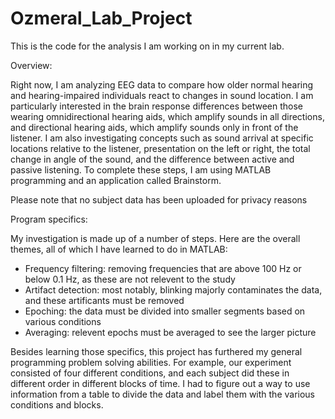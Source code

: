 # Ozmeral_Lab_Project

This is the code for the analysis I am working on in my current lab.

Overview:

Right now, I am analyzing EEG data to compare how older normal hearing and hearing-impaired individuals react to changes in sound location. I am particularly interested in the brain response differences between those wearing omnidirectional hearing aids, which amplify sounds in all directions, and directional hearing aids, which amplify sounds only in front of the listener. I am also investigating concepts such as sound arrival at specific locations relative to the listener, presentation on the left or right, the total change in angle of the sound, and the difference between active and passive listening. To complete these steps, I am using MATLAB programming and an application called Brainstorm. 

Please note that no subject data has been uploaded for privacy reasons

Program specifics:

My investigation is made up of a number of steps. Here are the overall themes, all of which I have learned to do in MATLAB:
- Frequency filtering: removing frequencies that are above 100 Hz or below 0.1 Hz, as these are not relevent to the study
- Artifact detection: most notably, blinking majorly contaminates the data, and these artificants must be removed
- Epoching: the data must be divided into smaller segments based on various conditions
- Averaging: relevent epochs must be averaged to see the larger picture

Besides learning those specifics, this project has furthered my general programming problem solving abilities. For example, our experiment consisted of four different conditions, and each subject did these in different order in different blocks of time. I had to figure out a way to use information from a table to divide the data and label them with the various conditions and blocks.
